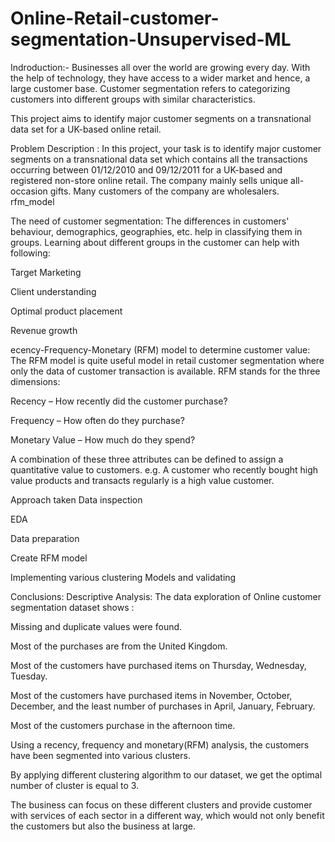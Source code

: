 # Online-Retail-customer-segmentation-Unsupervised-ML

Indroduction:-
Businesses all over the world are growing every day. With the help of technology, they have access to a wider market and hence, a large customer base. Customer segmentation refers to categorizing customers into different groups with similar characteristics.

This project aims to identify major customer segments on a transnational data set for a UK-based online retail.

Problem Description :
In this project, your task is to identify major customer segments on a transnational data set which contains all the transactions occurring between 01/12/2010 and 09/12/2011 for a UK-based and registered non-store online retail. The company mainly sells unique all-occasion gifts. Many customers of the company are wholesalers. rfm_model

The need of customer segmentation:
The differences in customers' behaviour, demographics, geographies, etc. help in classifying them in groups. Learning about different groups in the customer can help with following:

Target Marketing

Client understanding

Optimal product placement

Revenue growth

ecency-Frequency-Monetary (RFM) model to determine customer value:
The RFM model is quite useful model in retail customer segmentation where only the data of customer transaction is available. RFM stands for the three dimensions:

Recency – How recently did the customer purchase?

Frequency – How often do they purchase?

Monetary Value – How much do they spend?

A combination of these three attributes can be defined to assign a quantitative value to customers. e.g. A customer who recently bought high value products and transacts regularly is a high value customer.

Approach taken
Data inspection

EDA

Data preparation

Create RFM model

Implementing various clustering Models and validating

Conclusions:
Descriptive Analysis: The data exploration of Online customer segmentation dataset shows :

Missing and duplicate values were found.

Most of the purchases are from the United Kingdom.

Most of the customers have purchased items on Thursday, Wednesday, Tuesday.

Most of the customers have purchased items in November, October, December, and the least number of purchases in April, January, February.

Most of the customers purchase in the afternoon time.

Using a recency, frequency and monetary(RFM) analysis, the customers have been segmented into various clusters.

By applying different clustering algorithm to our dataset, we get the optimal number of cluster is equal to 3.

The business can focus on these different clusters and provide customer with services of each sector in a different way, which would not only benefit the customers but also the business at large.
